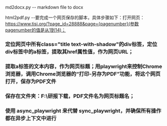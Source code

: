 md2docx.py  -- markdown file to docx

html2pdf.py 
--要完成一个网页保存的脚本，具体步骤如下：打开网页：https://www.tisi.org/?page_id=28888&page={pagenumber}(参数pagenumber的值是从1到14)；
  ### 定位网页中所有class="title text-with-shadow"的div标签，定位div标签中的a标签，提取其href属性值，作为网页URL；
  ### 提取a标签的文本内容，作为网页标题；用playwright来控制Chrome浏览器，调用Chrome浏览器的“打印-另存为PDF”功能，将这个网页打开，保存为PDF文件
  ### 保存在文件夹：F:\研报下载，PDF文件名为网页标题名；
  ### 使用 async_playwright 来代替 sync_playwright，并确保所有操作都在异步上下文中进行
